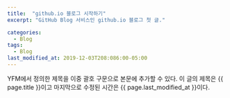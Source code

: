 ```yaml
---
title:  "github.io 블로그 시작하기"
excerpt: "GitHub Blog 서비스인 github.io 블로그 첫 글."

categories:
  - Blog
tags:
  - Blog
last_modified_at: 2019-12-03T208:086:00-05:00
---
```


YFM에서 정의한 제목을 이중 괄호 구문으로 본문에 추가할 수 있다.
이 글의 제목은 {{ page.title }}이고
마지막으로 수정된 시간은 {{ page.last_modified_at }}이다.

